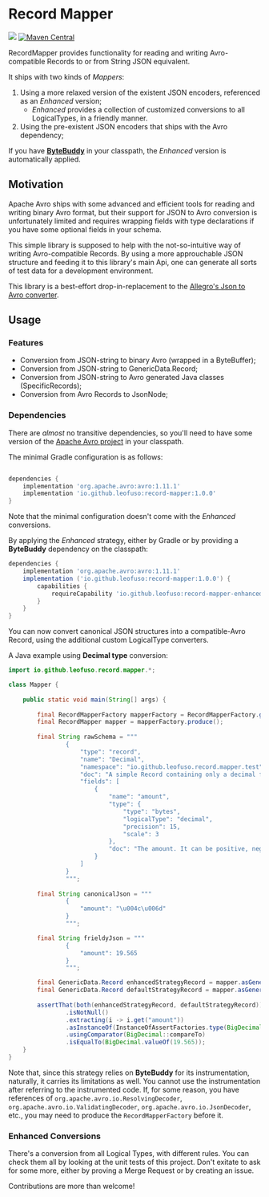 # Record Mapper

[![](https://jitpack.io/v/LeoFuso/record-mapper.svg)](https://jitpack.io/#LeoFuso/record-mapper)
[![Maven Central](https://maven-badges.herokuapp.com/maven-central/io.github.leofuso/record-mapper/badge.svg#)](https://maven-badges.herokuapp.com/maven-central/io.github.leofuso/record-mapper)


RecordMapper provides functionality for reading and writing Avro-compatible Records to or from String JSON equivalent.

It ships with two kinds of _Mappers_:
1. Using a more relaxed version of the existent JSON encoders, referenced as an _Enhanced_ version;
   * _Enhanced_ provides a collection of customized conversions to all LogicalTypes, in a friendly manner.
2. Using the pre-existent JSON encoders that ships with the Avro dependency;

If you have [**ByteBuddy**](https://bytebuddy.net/) in your classpath, the _Enhanced_ version is automatically applied.

## Motivation

Apache Avro ships with some advanced and efficient tools for reading and writing binary Avro format, 
but their support for JSON to Avro conversion is unfortunately limited and requires wrapping fields 
with type declarations if you have some optional fields in your schema.

This simple library is supposed to help with the not-so-intuitive way of writing Avro-compatible Records. 
By using a more approuchable JSON structure and feeding it to this library's main Api,
one can generate all sorts of test data for a development environment.

This library is a best-effort drop-in-replacement to the [Allegro's Json to Avro converter](https://github.com/allegro/json-avro-converter).

## Usage

### Features

* Conversion from JSON-string to binary Avro (wrapped in a ByteBuffer);
* Conversion from JSON-string to GenericData.Record;
* Conversion from JSON-string to Avro generated Java classes (SpecificRecords);
* Conversion from Avro Records to JsonNode;

### Dependencies

There are *almost* no transitive dependencies, so you'll need to have some version
of the [Apache Avro project](https://avro.apache.org/project/download/) in your classpath.

The minimal Gradle configuration is as follows:

```groovy 

dependencies {
    implementation 'org.apache.avro:avro:1.11.1'
    implementation 'io.github.leofuso:record-mapper:1.0.0'
}

```
Note that the minimal configuration doesn't come with the _Enhanced_ conversions.

By applying the _Enhanced_ strategy, either by Gradle or by providing a **ByteBuddy** dependency on the classpath:
```groovy
dependencies {
    implementation 'org.apache.avro:avro:1.11.1'
    implementation ('io.github.leofuso:record-mapper:1.0.0') {
        capabilities {
            requireCapability 'io.github.leofuso:record-mapper-enhanced'
        }
    }
}
```

You can now convert canonical JSON structures into a compatible-Avro Record, using the additional custom LogicalType converters.

A Java example using **Decimal type** conversion:

```java
import io.github.leofuso.record.mapper.*;

class Mapper {
    
    public static void main(String[] args) {
        
        final RecordMapperFactory mapperFactory = RecordMapperFactory.get();
        final RecordMapper mapper = mapperFactory.produce();
        
        final String rawSchema = """
                {
                    "type": "record",
                    "name": "Decimal",
                    "namespace": "io.github.leofuso.record.mapper.test",
                    "doc": "A simple Record containing only a decimal field.",
                    "fields": [
                        {
                            "name": "amount",
                            "type": {
                                "type": "bytes",
                                "logicalType": "decimal",
                                "precision": 15,
                                "scale": 3
                            },
                            "doc": "The amount. It can be positive, negative or zero."
                        }
                    ]
                }
                """;
        
        final String canonicalJson = """
                {
                    "amount": "\u004c\u006d"
                }
                """;

        final String frieldyJson = """
                {
                    "amount": 19.565
                }
                """;

        final GenericData.Record enhancedStrategyRecord = mapper.asGenericDataRecord(frieldyJson, new Schema.Parser().parse(rawSchema));
        final GenericData.Record defaultStrategyRecord = mapper.asGenericDataRecord(canonicalJson, new Schema.Parser().parse(rawSchema));
        
        assertThat(both(enhancedStrategyRecord, defaultStrategyRecord))
                .isNotNull()
                .extracting(i -> i.get("amount"))
                .asInstanceOf(InstanceOfAssertFactories.type(BigDecimal.class))
                .usingComparator(BigDecimal::compareTo)
                .isEqualTo(BigDecimal.valueOf(19.565));
    }
}
```

Note that, since this strategy relies on **ByteBuddy** for its instrumentation, naturally, it carries its limitations as well.
You cannot use the instrumentation after referring to the instrumented code. If, for some reason, you have references of 
`org.apache.avro.io.ResolvingDecoder`, `org.apache.avro.io.ValidatingDecoder`, `org.apache.avro.io.JsonDecoder`, etc., you may need to
produce the `RecordMapperFactory` before it.

### Enhanced Conversions

There's a conversion from all Logical Types, with different rules. You can check them all by looking at the unit tests of this project.
Don't exitate to ask for some more, either by proving a Merge Request or by creating an issue.

Contributions are more than welcome!
